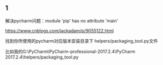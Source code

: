 ## 1

解决pycharm问题：module 'pip' has no attribute 'main'

https://www.cnblogs.com/jackadam/p/9055122.html

找到你所使用的pycharm对应版本安装目录下 helpers/packaging_tool.py文件

比如我的G:\PyCharm\PyCharm-professional-2017.2.4\PyCharm 2017.2.4\helpers/packaging_tool.py
